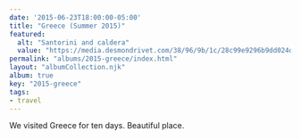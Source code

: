 ```yaml
---
date: '2015-06-23T18:00:00-05:00'
title: "Greece (Summer 2015)"
featured:
  alt: "Santorini and caldera"
  value: "https://media.desmondrivet.com/38/96/9b/1c/28c99e9296b9dd024d026d0b32d8d779306341a26541980c9bc58d34.jpg"
permalink: "albums/2015-greece/index.html"
layout: "albumCollection.njk"
album: true
key: "2015-greece"
tags:
- travel
---
```


We visited Greece for ten days.  Beautiful place.
